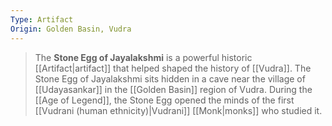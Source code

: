 ```yaml
---
Type: Artifact
Origin: Golden Basin, Vudra
---
```


> The **Stone Egg of Jayalakshmi** is a powerful historic [[Artifact|artifact]] that helped shaped the history of [[Vudra]]. The Stone Egg of Jayalakshmi sits hidden in a cave near the village of [[Udayasankar]] in the [[Golden Basin]] region of Vudra. During the [[Age of Legend]], the Stone Egg opened the minds of the first [[Vudrani (human ethnicity)|Vudrani]] [[Monk|monks]] who studied it.








